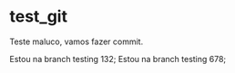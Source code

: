 # test_git

Teste maluco, vamos fazer commit.

Estou na branch testing 132;
Estou na branch testing 678;
